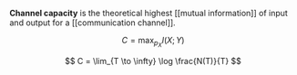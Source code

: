 **Channel capacity** is the theoretical highest [[mutual information]] of input and output for a [[communication channel]].

$$
C = \max_{p_X} I(X; Y)
$$

$$
C = \lim_{T \to \infty} \log \frac{N(T)}{T}
$$